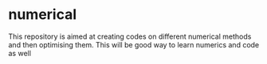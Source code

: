 # numerical

This repository is aimed at creating codes on different numerical methods and then optimising them. This will be good way to learn numerics and code as well
